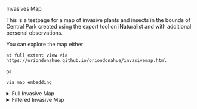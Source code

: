 Invasives Map

This is a testpage for a map of invasive plants and insects in the bounds of Central Park created using the export tool on iNaturalist and with additional personal observations.



You can explore the map either

    at full extent view via https://oriondonahue.github.io/oriondonahue/invasivemap.html

or

    via map embedding

<details>
<summary>Full Invasive Map</summary>
<br>
<iframe src="FullMap/InvasiveMap1.html" height="700" width="700"></iframe> 
</details>

<details>
<summary>Filtered Invasive Map</summary>
<br>
<iframe src="FilteredMap/InvasiveMap2.html" height="700" width="700"></iframe> 
</details>

